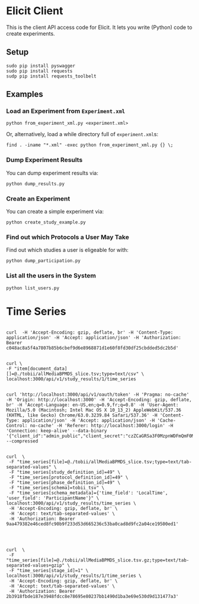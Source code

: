 
# Elicit Client

This is the client API access code for Elicit.  It lets you write (Python) code to create experiments.

## Setup

```
sudo pip install pyswagger
sudo pip install requests
sudp pip install requests_toolbelt
```

## Examples

### Load an Experiment from `Experiment.xml`

```
python from_experiment_xml.py <experiment.xml>
```

Or, alternatively, load a while directory full of `experiment.xml`s:

```
find . -iname "*.xml" -exec python from_experiment_xml.py {} \;
```

### Dump Experiment Results

You can dump experiment results via:

```
python dump_results.py
```

### Create an Experiment

You can create a simple experiment via:

```
python create_study_example.py
```

### Find out which Protocols a User May Take

Find out which studies a user is eligeable for with:

```
python dump_participation.py
```

### List all the users in the System


```
python list_users.py
```


# Time Series


```

curl  -H 'Accept-Encoding: gzip, deflate, br' -H 'Content-Type: application/json' -H 'Accept: application/json' -H 'Authorization: Bearer c048ac8a5f4a7807b85b6cbef9d6e8968871d1e60f8fd30df25cbdded5dc2b5d' 


curl \
-F "item[document_data][]=@./tobii/allMediaBPMDS_slice.tsv;type=text/csv" \
localhost:3000/api/v1/study_results/1/time_series


curl 'http://localhost:3000/api/v1/oauth/token' -H 'Pragma: no-cache' -H 'Origin: http://localhost:3000' -H 'Accept-Encoding: gzip, deflate, br' -H 'Accept-Language: en-US,en;q=0.9,fr;q=0.8' -H 'User-Agent: Mozilla/5.0 (Macintosh; Intel Mac OS X 10_13_2) AppleWebKit/537.36 (KHTML, like Gecko) Chrome/63.0.3239.84 Safari/537.36' -H 'Content-Type: application/json' -H 'Accept: application/json' -H 'Cache-Control: no-cache' -H 'Referer: http://localhost:3000/login' -H 'Connection: keep-alive' --data-binary '{"client_id":"admin_public","client_secret":"czZCaGRSa3F0MzpnWDFmQmF0M2JW","grant_type":"password","email":"admin@elicit.dk","password":"password"}' --compressed


curl  \
 -F "time_series[file]=@./tobii/allMediaBPMDS_slice.tsv;type=text/tab-separated-values" \
 -F "time_series[study_definition_id]=49" \
 -F "time_series[protocol_definition_id]=49" \
 -F "time_series[phase_definition_id]=49" \
 -F "time_series[schema]=tobii_tsv" \
 -F "time_series[schema_metadata]={'time_field': 'LocalTime', 'user_field': 'ParticipantName'}" \
localhost:3000/api/v1/study_results/time_series \
 -H 'Accept-Encoding: gzip, deflate, br' \
 -H 'Accept: text/tab-separated-values' \
 -H 'Authorization: Bearer 9aa479382e46ced8fc90b9f233d53d665236c53ba0cad8d9fc2a04ce19500ed1' 




curl  \
 -F "time_series[file]=@./tobii/allMediaBPMDS_slice.tsv.gz;type=text/tab-separated-values+gzip" \
 -F "time_series[stage_id]=1" \
localhost:3000/api/v1/study_results/1/time_series \
 -H 'Accept-Encoding: gzip, deflate, br' \
 -H 'Accept: text/tab-separated-values' \
 -H 'Authorization: Bearer 2b3918fbde187e3948fdcc8e78695e80237bb1490d1ba3e69e530d9d131477a3' 




```

